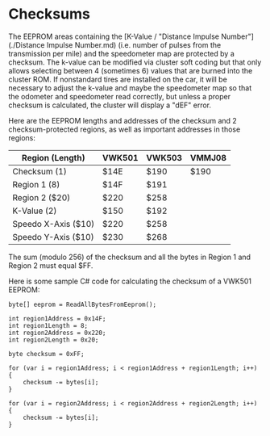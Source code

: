 # Checksums

The EEPROM areas containing the [K-Value / "Distance Impulse Number"](./Distance Impulse Number.md) (i.e. number of pulses from the transmission per mile) and the speedometer map are protected by a checksum. The k-value can be modified via cluster soft coding but that only allows selecting between 4 (sometimes 6) values that are burned into the cluster ROM. If nonstandard tires are installed on the car, it will be necessary to adjust the k-value and maybe the speedometer map so that the odometer and speedometer read correctly, but unless a proper checksum is calculated, the cluster will display a "dEF" error.

Here are the EEPROM lengths and addresses of the checksum and 2 checksum-protected regions, as well as important addresses in those regions:

| Region (Length)     | VWK501 | VWK503 | VMMJ08 |
| ------------------- | ------ | ------ | ------ |
| Checksum (1)        | $14E   | $190   | $190   |
| Region 1 (8)        | $14F   | $191   |        |
| Region 2 ($20)      | $220   | $258   |        |
| K-Value (2)         | $150   | $192   |        |
| Speedo X-Axis ($10) | $220   | $258   |        |
| Speedo Y-Axis ($10) | $230   | $268   |        |

The sum (modulo 256) of the checksum and all the bytes in Region 1 and Region 2 must equal $FF.

Here is some sample C# code for calculating the checksum of a VWK501 EEPROM:
```
byte[] eeprom = ReadAllBytesFromEeprom();

int region1Address = 0x14F;
int region1Length = 8;
int region2Address = 0x220;
int region2Length = 0x20;        

byte checksum = 0xFF;

for (var i = region1Address; i < region1Address + region1Length; i++)
{
    checksum -= bytes[i];
}

for (var i = region2Address; i < region2Address + region2Length; i++)
{
    checksum -= bytes[i];
}
```
